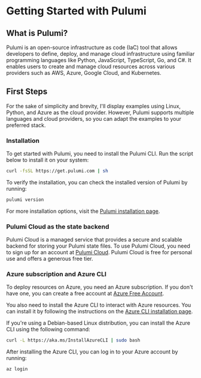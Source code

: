 # Getting Started with Pulumi

## What is Pulumi?

Pulumi is an open-source infrastructure as code (IaC) tool that allows developers to define, deploy, and manage cloud infrastructure using familiar programming languages like Python, JavaScript, TypeScript, Go, and C#. It enables users to create and manage cloud resources across various providers such as AWS, Azure, Google Cloud, and Kubernetes.

## First Steps

For the sake of simplicity and brevity, I'll display examples using Linux, Python, and Azure as the cloud provider. However, Pulumi supports multiple languages and cloud providers, so you can adapt the examples to your preferred stack.

### Installation

To get started with Pulumi, you need to install the Pulumi CLI. Run the script below to install it on your system:

```bash
curl -fsSL https://get.pulumi.com | sh
```

To verify the installation, you can check the installed version of Pulumi by running:

```bash
pulumi version
```

For more installation options, visit the [Pulumi installation page](https://www.pulumi.com/docs/iac/download-install/).

### Pulumi Cloud as the state backend

Pulumi Cloud is a managed service that provides a secure and scalable backend for storing your Pulumi state files. To use Pulumi Cloud, you need to sign up for an account at [Pulumi Cloud](https://app.pulumi.com/signup). Pulumi Cloud is free for personal use and offers a generous free tier.

### Azure subscription and Azure CLI

To deploy resources on Azure, you need an Azure subscription. If you don't have one, you can create a free account at [Azure Free Account](https://azure.microsoft.com/free/).

You also need to install the Azure CLI to interact with Azure resources. You can install it by following the instructions on the [Azure CLI installation page](https://docs.microsoft.com/cli/azure/install-azure-cli).

If you're using a Debian-based Linux distribution, you can install the Azure CLI using the following command:

```bash
curl -L https://aka.ms/InstallAzureCLI | sudo bash
```

After installing the Azure CLI, you can log in to your Azure account by running:

```bash
az login
```